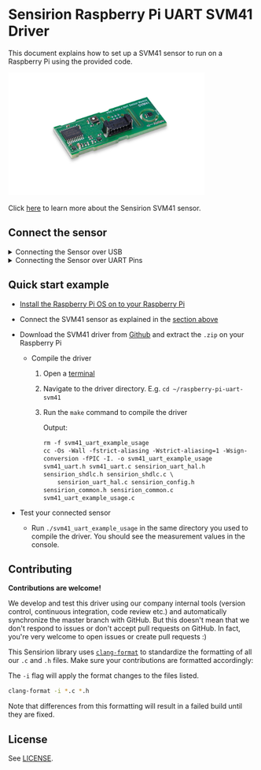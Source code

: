# Sensirion Raspberry Pi UART SVM41 Driver

This document explains how to set up a SVM41 sensor to run on a Raspberry Pi using the provided code.

<img src="images/SVM41.png" width="400px">

Click [here](https://sensirion.com/my-sgp-ek) to learn more about the Sensirion SVM41 sensor.

## Connect the sensor

<details><summary>Connecting the Sensor over USB</summary>
<p>
This is the recommended way to connect your sensor. 
Plug the provided USB cable into your Raspberry Pi and sensor.
</p></details>


<details><summary>Connecting the Sensor over UART Pins</summary>
<p>

Use the following pins to connect your SVM41 to your Raspberry Pi:

<img src="images/SVM41-Pinout-UART.png" width="400px">

| *Pin SVM41* | *Cable Color* | *Name* | *Pin Raspberry Pi* | *Description* |*Description* |
|-------------|---------------|--------|--------------------|---------------|---------------|
| 1 | red |VDD |Pin 2 (VDD)| Supply Voltage | 3.3 or 5V | 
| 2 | black |GND |Pin 6 (GND) | Ground | | 
| 3 | green |RX | Pin 8 (TXD) | UART communication | | 
| 4 | yellow |TX | Pin 10 (RXD) | UART communication | | 
| 5 | blue |SEL | Pin 4 (VDD) | Interface select | Leave floating or pull to VDD to select UART | 
| 6 | purple |NC | - | Do not connect |

<img src="images/raspi-pinout-uart-5V.png" width="700px">

> **Note:** Make sure to [configure your hardware serial interface](https://www.raspberrypi.com/documentation/computers/configuration.html#disabling-the-linux-serial-console) on your Raspberry Pi.

> **Note:** Make sure to connect serial pins as cross-over (RX pin of sensor -> TX on Raspberry Pi; TX pin of sensor -> RX pin of Raspberry Pi)


</p></details>

## Quick start example

- [Install the Raspberry Pi OS on to your Raspberry Pi](https://projects.raspberrypi.org/en/projects/raspberry-pi-setting-up)
- Connect the SVM41 sensor as explained in the [section above](#connect-the-sensor)
- Download the SVM41 driver from [Github](https://github.com/Sensirion/raspberry-pi-uart-svm41) and extract the `.zip`
  on your Raspberry Pi

    - Compile the driver
        1. Open a [terminal](https://projects.raspberrypi.org/en/projects/raspberry-pi-using/8)
        2. Navigate to the driver directory. E.g. `cd ~/raspberry-pi-uart-svm41`
        3. Run the `make` command to compile the driver

           Output:
           ```
           rm -f svm41_uart_example_usage
           cc -Os -Wall -fstrict-aliasing -Wstrict-aliasing=1 -Wsign-conversion -fPIC -I. -o svm41_uart_example_usage svm41_uart.h svm41_uart.c sensirion_uart_hal.h sensirion_shdlc.h sensirion_shdlc.c \
               sensirion_uart_hal.c sensirion_config.h sensirion_common.h sensirion_common.c svm41_uart_example_usage.c

           ```
- Test your connected sensor
    - Run `./svm41_uart_example_usage` in the same directory you used to compile the driver. You should see the
      measurement values in the console.

## Contributing

**Contributions are welcome!**

We develop and test this driver using our company internal tools (version control, continuous integration, code review
etc.) and automatically synchronize the master branch with GitHub. But this doesn't mean that we don't respond to issues
or don't accept pull requests on GitHub. In fact, you're very welcome to open issues or create pull requests :)

This Sensirion library uses
[`clang-format`](https://releases.llvm.org/download.html) to standardize the formatting of all our `.c` and `.h` files.
Make sure your contributions are formatted accordingly:

The `-i` flag will apply the format changes to the files listed.

```bash
clang-format -i *.c *.h
```

Note that differences from this formatting will result in a failed build until they are fixed.

## License

See [LICENSE](LICENSE).
